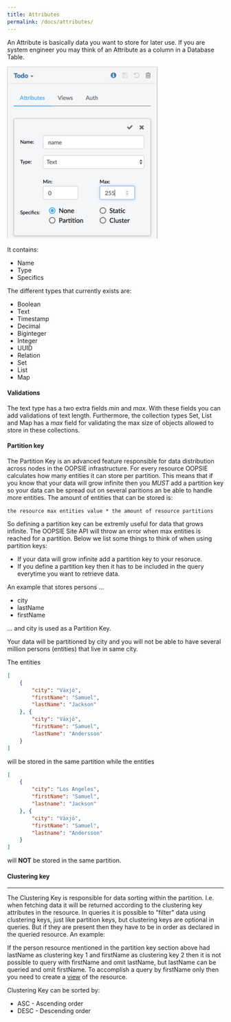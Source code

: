 ```yaml
---
title: Attributes
permalink: /docs/attributes/
---
```


An Attribute is basically data you want to store for later use.
If you are system engineer you may think of an Attribute as a column in a Database Table.

<img src="/img/attribute.png" width="350">


It contains:

- Name
- Type
- Specifics 


The different types that currently exists are:

- Boolean
- Text
- Timestamp
- Decimal
- Biginteger
- Integer
- UUID
- Relation
- Set
- List
- Map


#### Validations
The text type has a two extra fields *min* and *max*. With these fields you can add validations of text length. Furthermore, the collection types Set, List and Map has a *max* field for validating the max size of objects allowed to store in these collections.

#### Partition key

The Partition Key is an advanced feature responsible for data distribution across nodes in the OOPSIE infrastructure. For every resource OOPSIE calculates how many entities it can store per partition. This means that if you know that your data will grow infinite then you *MUST* add a partition key so your data can be spread out on several paritions an be able to handle more entities. The amount of entities that can be stored is:
```
the resource max entities value * the amount of resource partitions
```
So defining a partition key can be extremly useful for data that grows infinite. The OOPSIE Site API will throw an error when max entities is reached for a partition. Below we list some things to think of when using partition keys:

- If your data will grow infinite add a partition key to your resoruce.
- If you define a partition key then it has to be included in the query everytime you want to retrieve data.

An example that stores persons ...

- city
- lastName
- firstName

... and city is used as a Partition Key.

Your data will be partitioned by city and you will not be able to have several million persons (entities) that live in same city.

The entities 

```json
[
    { 
        "city": "Växjö",
        "firstName": "Samuel",
        "lastName": "Jackson"
    }, {
        "city": "Växjö",
        "firstName": "Samuel",
        "lastName": "Andersson"
    }
]
```
will be stored in the same partition while the entities

```json
[
    { 
        "city": "Los Angeles",
        "firstName": "Samuel",
        "lastname": "Jackson"
    }, {
        "city": "Växjö",
        "firstName": "Samuel",
        "lastname": "Andersson"
    }
]
```

will **NOT** be stored in the same partition.


#### Clustering key
------

The Clustering Key is responsible for data sorting within the partition. I.e. when fetching data it will be returned according to the clustering key attributes in the resource. In queries it is possible to "filter" data using clustering keys, just like partition keys, but clustering keys are optional in queries. But if they are present then they have to be in order as declared in the queried resource. An example:

If the person resource mentioned in the partition key section above had lastName as clustering key 1 and firstName as clustering key 2 then it is not possible to query with firstName and omit lastName, but lastName can be queried and omit firstName. To accomplish a query by firstName only then you need to create a [view](/docs/views) of the resource.

Clustering Key can be sorted by:

- ASC - Ascending order
- DESC - Descending order

